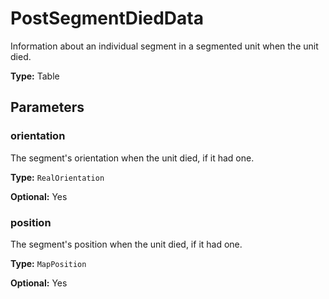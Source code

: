 # PostSegmentDiedData

Information about an individual segment in a segmented unit when the unit died.

**Type:** Table

## Parameters

### orientation

The segment's orientation when the unit died, if it had one.

**Type:** `RealOrientation`

**Optional:** Yes

### position

The segment's position when the unit died, if it had one.

**Type:** `MapPosition`

**Optional:** Yes

